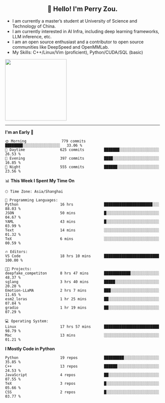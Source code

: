 <h2 align="center">👋 Hello! I'm Perry Zou.</h2>

- I am currently a master’s student at University of Science and Technology of China.
- I am currently interested in AI Infra, including deep learning frameworks, LLM inference, etc.
- I am an open source enthusiast and a contributor to open source communities like DeepSpeed and OpenMMLab.
- My Skills: C++/Linux/Vim (proficient), Python/CUDA/SQL (basic)

<img height=200 align="center" src="https://github-readme-stats.vercel.app/api?username=zonepg" />

-------

<!--START_SECTION:waka-->
**I'm an Early 🐤** 

```text
🌞 Morning                779 commits         ████████░░░░░░░░░░░░░░░░░   33.06 % 
🌆 Daytime                625 commits         ███████░░░░░░░░░░░░░░░░░░   26.53 % 
🌃 Evening                397 commits         ████░░░░░░░░░░░░░░░░░░░░░   16.85 % 
🌙 Night                  555 commits         ██████░░░░░░░░░░░░░░░░░░░   23.56 % 
```


📊 **This Week I Spent My Time On** 

```text
🕑︎ Time Zone: Asia/Shanghai

💬 Programming Languages: 
Python                   16 hrs              ██████████████████████░░░   88.03 % 
JSON                     50 mins             █░░░░░░░░░░░░░░░░░░░░░░░░   04.67 % 
YAML                     43 mins             █░░░░░░░░░░░░░░░░░░░░░░░░   03.99 % 
Text                     14 mins             ░░░░░░░░░░░░░░░░░░░░░░░░░   01.32 % 
TeX                      6 mins              ░░░░░░░░░░░░░░░░░░░░░░░░░   00.59 % 

🔥 Editors: 
VS Code                  18 hrs 10 mins      █████████████████████████   100.00 % 

🐱‍💻 Projects: 
deepfake_competiton      8 hrs 47 mins       ████████████░░░░░░░░░░░░░   48.37 % 
sglang                   3 hrs 40 mins       █████░░░░░░░░░░░░░░░░░░░░   20.20 % 
Emotion-LLaMA            2 hrs 7 mins        ███░░░░░░░░░░░░░░░░░░░░░░   11.65 % 
esm2_loras               1 hr 25 mins        ██░░░░░░░░░░░░░░░░░░░░░░░   07.84 % 
gradio                   1 hr 19 mins        ██░░░░░░░░░░░░░░░░░░░░░░░   07.29 % 

💻 Operating System: 
Linux                    17 hrs 57 mins      █████████████████████████   98.79 % 
Mac                      13 mins             ░░░░░░░░░░░░░░░░░░░░░░░░░   01.21 % 
```

**I Mostly Code in Python** 

```text
Python                   19 repos            █████████░░░░░░░░░░░░░░░░   35.85 % 
C++                      13 repos            ██████░░░░░░░░░░░░░░░░░░░   24.53 % 
JavaScript               4 repos             ██░░░░░░░░░░░░░░░░░░░░░░░   07.55 % 
TeX                      3 repos             █░░░░░░░░░░░░░░░░░░░░░░░░   05.66 % 
CSS                      2 repos             █░░░░░░░░░░░░░░░░░░░░░░░░   03.77 % 
```




<!--END_SECTION:waka-->
